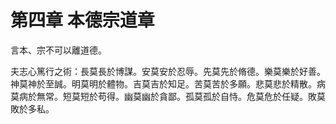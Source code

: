 # 第四章 本德宗道章

言本、宗不可以離道德。

夫志心篤行之術：長莫長於博謀。安莫安於忍辱。先莫先於脩德。樂莫樂於好善。神莫神於至誠。明莫明於體物。吉莫吉於知足。苦莫苦於多願。悲莫悲於精散。病莫病於無常。短莫短於苟得。幽莫幽於貪鄙。孤莫孤於自恃。危莫危於任疑。敗莫敗於多私。
